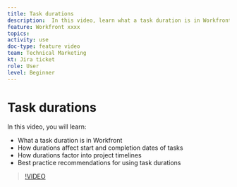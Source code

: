 ```yaml
---
title: Task durations
description:  In this video, learn what a task duration is in Workfront, how durations affect start and completion dates of tasks, how durations factor into project timelines and some best practice recommendations for using task durations.
feature: Workfront xxxx
topics: 
activity: use
doc-type: feature video
team: Technical Marketing
kt: Jira ticket
role: User
level: Beginner
---
```

# Task durations

In this video, you will learn:

* What a task duration is in Workfront
* How durations affect start and completion dates of tasks
* How durations factor into project timelines
* Best practice recommendations for using task durations

>[!VIDEO](https://video.tv.adobe.com/v/335089/?quality=12)